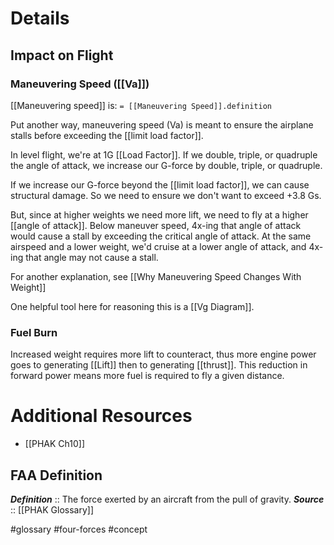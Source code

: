 # Details
## Impact on Flight
### Maneuvering Speed ([[Va]])
[[Maneuvering speed]] is: `= [[Maneuvering Speed]].definition`

Put another way, maneuvering speed (Va) is meant to ensure the airplane stalls before exceeding the [[limit load factor]].

In level flight, we're at 1G [[Load Factor]]. If we double, triple, or quadruple the angle of attack, we increase our G-force by double, triple, or quadruple.

If we increase our G-force beyond the [[limit load factor]], we can cause structural damage. So we need to ensure we don't want to exceed +3.8 Gs.

But, since at higher weights we need more lift, we need to fly at a higher [[angle of attack]]. Below maneuver speed, 4x-ing that angle of attack would cause a stall by exceeding the critical angle of attack. At the same airspeed and a lower weight, we'd cruise at a lower angle of attack, and 4x-ing that angle may not cause a stall.

For another explanation, see [[Why Maneuvering Speed Changes With Weight]]

One helpful tool here for reasoning this is a [[Vg Diagram]].

### Fuel Burn
Increased weight requires more lift to counteract, thus more engine power goes to generating [[Lift]] then to generating [[thrust]]. This reduction in forward power means more fuel is required to fly a given distance.

# Additional Resources
- [[PHAK Ch10]]

## FAA Definition
***Definition***    :: The force exerted by an aircraft from the pull of gravity.
***Source***         :: [[PHAK Glossary]]

#glossary #four-forces #concept 